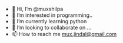 - 👋 Hi, I’m @muxshilpa
- 👀 I’m interested in programming..
- 🌱 I’m currently learning python
- 💞️ I’m looking to collaborate on ...
- 📫 How to reach me mux.jindal@gmail.com

<!---
muxshilpa/muxshilpa is a ✨ special ✨ repository because its `README.md` (this file) appears on your GitHub profile.
You can click the Preview link to take a look at your changes.
--->
